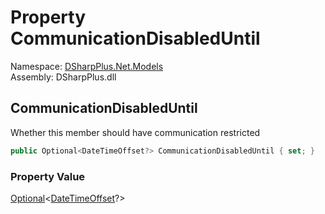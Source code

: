# Property CommunicationDisabledUntil

Namespace: [DSharpPlus.Net.Models](DSharpPlus.Net.Models.md)  
Assembly: DSharpPlus.dll

## <a id="DSharpPlus_Net_Models_MemberEditModel_CommunicationDisabledUntil"></a>CommunicationDisabledUntil

Whether this member should have communication restricted

```csharp
public Optional<DateTimeOffset?> CommunicationDisabledUntil { set; }
```

### Property Value

[Optional](DSharpPlus.Entities.Optional\-1.md)<[DateTimeOffset](https://learn.microsoft.com/dotnet/api/system.datetimeoffset)?\>

